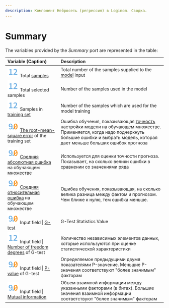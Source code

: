 ```yaml
---
description: Компонент Нейросеть (регрессия) в Loginom. Сводка.
---
```

# Summary

The variables provided by the *Summary* port are represented in the table:

| Variable (Caption) | Description |
|:-------|:-------|
| ![](./../../../images/icons/common/data-types/integer_default.svg) Total [samples](https://wiki.loginom.ru/articles/training-sample.html) | Total number of the samples supplied to the [model](https://wiki.loginom.ru/articles/taught-model.html) input |
| ![](./../../../images/icons/common/data-types/integer_default.svg) Total selected samples | Number of the samples used in the model |
| ![](./../../../images/icons/common/data-types/integer_default.svg) Samples in [training set](https://wiki.loginom.ru/articles/training-set.html) | Number of the samples which are used for the model training |
| ![](./../../../images/icons/common/data-types/float_default.svg) [The root-mean-square error](https://wiki.loginom.ru/articles/standard-estimation-error.html) of the training set | Ошибка обучения, показывающая [точность](https://wiki.loginom.ru/articles/precision.html) настройки модели на обучающем множестве. Применяется, когда надо подчеркнуть большие ошибки и выбрать модель, которая дает меньше больших ошибок прогноза |
| ![](./../../../images/icons/common/data-types/float_default.svg) [Средняя абсолютная ошибка](https://wiki.loginom.ru/articles/mae.html) на обучающем множестве | Используется для оценки точности прогноза. Показывает, на сколько велики ошибки в сравнении со значениями ряда |
| ![](./../../../images/icons/common/data-types/float_default.svg) [Средняя относительная ошибка](https://wiki.loginom.ru/articles/mrpe.html) на обучающем множестве | Ошибка обучения, показывающая, на сколько велика разница между фактом и прогнозом. Чем ближе к нулю, тем ошибка меньше. |
| ![](./../../../images/icons/common/data-types/float_default.svg) Input field &#124; [G-test](https://ru.qwe.wiki/wiki/G-test) | G-Test Statistics Value |
| ![](./../../../images/icons/common/data-types/integer_default.svg) Input field &#124; [Number of freedom degrees](https://wiki.loginom.ru/articles/degrees-of-freedom.html) of G-test | Количество независимых элементов данных, которые используются при оценке статистической характеристики |
| ![](./../../../images/icons/common/data-types/float_default.svg) Input field &#124; [P-value](https://ru.wikipedia.org/wiki/P-%D0%B7%D0%BD%D0%B0%D1%87%D0%B5%D0%BD%D0%B8%D0%B5) of G-test | Определяемое предыдущими двумя показателями P-значение. Меньшие P-значения соответствуют "более значимым" факторам |
| ![](./../../../images/icons/common/data-types/float_default.svg) Input field &#124; [Mutual information](https://ru.wikipedia.org/wiki/%D0%92%D0%B7%D0%B0%D0%B8%D0%BC%D0%BD%D0%B0%D1%8F_%D0%B8%D0%BD%D1%84%D0%BE%D1%80%D0%BC%D0%B0%D1%86%D0%B8%D1%8F) | Объем взаимной информации между указанными факторами (в битах). Большие значения взаимной информации соответствуют "более значимым" факторам |
